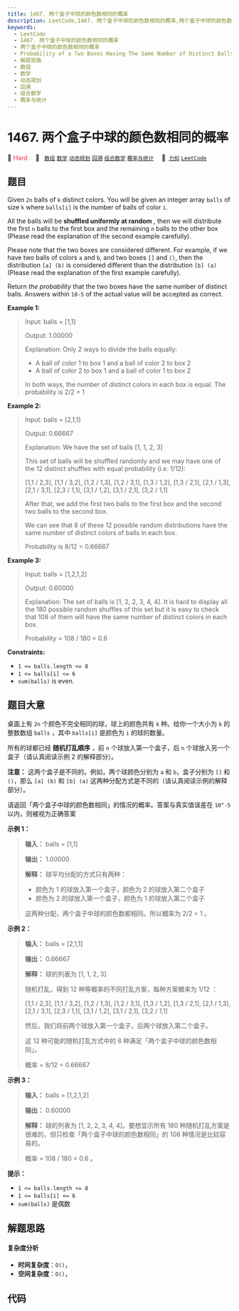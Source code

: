 ```yaml
---
title: 1467. 两个盒子中球的颜色数相同的概率
description: LeetCode,1467. 两个盒子中球的颜色数相同的概率,两个盒子中球的颜色数相同的概率,Probability of a Two Boxes Having The Same Number of Distinct Balls,解题思路,数组,数学,动态规划,回溯,组合数学,概率与统计
keywords:
  - LeetCode
  - 1467. 两个盒子中球的颜色数相同的概率
  - 两个盒子中球的颜色数相同的概率
  - Probability of a Two Boxes Having The Same Number of Distinct Balls
  - 解题思路
  - 数组
  - 数学
  - 动态规划
  - 回溯
  - 组合数学
  - 概率与统计
---
```


# 1467. 两个盒子中球的颜色数相同的概率

🔴 <font color=#ff334b>Hard</font>&emsp; 🔖&ensp; [`数组`](/tag/array.md) [`数学`](/tag/math.md) [`动态规划`](/tag/dynamic-programming.md) [`回溯`](/tag/backtracking.md) [`组合数学`](/tag/combinatorics.md) [`概率与统计`](/tag/probability-and-statistics.md)&emsp; 🔗&ensp;[`力扣`](https://leetcode.cn/problems/probability-of-a-two-boxes-having-the-same-number-of-distinct-balls) [`LeetCode`](https://leetcode.com/problems/probability-of-a-two-boxes-having-the-same-number-of-distinct-balls)

## 题目

Given `2n` balls of `k` distinct colors. You will be given an integer array
`balls` of size `k` where `balls[i]` is the number of balls of color `i`.

All the balls will be **shuffled uniformly at random** , then we will
distribute the first `n` balls to the first box and the remaining `n` balls to
the other box (Please read the explanation of the second example carefully).

Please note that the two boxes are considered different. For example, if we
have two balls of colors `a` and `b`, and two boxes `[]` and `()`, then the
distribution `[a] (b)` is considered different than the distribution `[b] (a)
`(Please read the explanation of the first example carefully).

Return _the probability_ that the two boxes have the same number of distinct
balls. Answers within `10-5` of the actual value will be accepted as correct.



**Example 1:**

> Input: balls = [1,1]
> 
> Output: 1.00000
> 
> Explanation: Only 2 ways to divide the balls equally:
> - A ball of color 1 to box 1 and a ball of color 2 to box 2
> - A ball of color 2 to box 1 and a ball of color 1 to box 2
> 
> In both ways, the number of distinct colors in each box is equal. The probability is 2/2 = 1

**Example 2:**

> Input: balls = [2,1,1]
> 
> Output: 0.66667
> 
> Explanation: We have the set of balls [1, 1, 2, 3]
> 
> This set of balls will be shuffled randomly and we may have one of the 12 distinct shuffles with equal probability (i.e. 1/12):
> 
> [1,1 / 2,3], [1,1 / 3,2], [1,2 / 1,3], [1,2 / 3,1], [1,3 / 1,2], [1,3 / 2,1], [2,1 / 1,3], [2,1 / 3,1], [2,3 / 1,1], [3,1 / 1,2], [3,1 / 2,1], [3,2 / 1,1]
> 
> After that, we add the first two balls to the first box and the second two balls to the second box.
> 
> We can see that 8 of these 12 possible random distributions have the same number of distinct colors of balls in each box.
> 
> Probability is 8/12 = 0.66667

**Example 3:**

> Input: balls = [1,2,1,2]
> 
> Output: 0.60000
> 
> Explanation: The set of balls is [1, 2, 2, 3, 4, 4]. It is hard to display all the 180 possible random shuffles of this set but it is easy to check that 108 of them will have the same number of distinct colors in each box.
> 
> Probability = 108 / 180 = 0.6

**Constraints:**

  * `1 <= balls.length <= 8`
  * `1 <= balls[i] <= 6`
  * `sum(balls)` is even.


## 题目大意

桌面上有 `2n` 个颜色不完全相同的球，球上的颜色共有 `k` 种。给你一个大小为 `k` 的整数数组 `balls` ，其中 `balls[i]`
是颜色为 `i` 的球的数量。

所有的球都已经 **随机打乱顺序** ，前 `n` 个球放入第一个盒子，后 `n` 个球放入另一个盒子（请认真阅读示例 2 的解释部分）。

**注意：** 这两个盒子是不同的。例如，两个球颜色分别为 `a` 和 `b`，盒子分别为 `[]` 和 `()`，那么 `[a] (b)` 和 `[b]
(a)` 这两种分配方式是不同的（请认真阅读示例的解释部分）。

请返回「两个盒子中球的颜色数相同」的情况的概率。答案与真实值误差在 `10^-5` 以内，则被视为正确答案



**示例 1：**

> 
> 
> 
> 
> 
> **输入：** balls = [1,1]
> 
> **输出：** 1.00000
> 
> **解释：** 球平均分配的方式只有两种：
> - 颜色为 1 的球放入第一个盒子，颜色为 2 的球放入第二个盒子
> - 颜色为 2 的球放入第一个盒子，颜色为 1 的球放入第二个盒子
> 
> 这两种分配，两个盒子中球的颜色数都相同。所以概率为 2/2 = 1 。
> 
> 

**示例 2：**

> 
> 
> 
> 
> 
> **输入：** balls = [2,1,1]
> 
> **输出：** 0.66667
> 
> **解释：** 球的列表为 [1, 1, 2, 3]
> 
> 随机打乱，得到 12 种等概率的不同打乱方案，每种方案概率为 1/12 ：
> 
> [1,1 / 2,3], [1,1 / 3,2], [1,2 / 1,3], [1,2 / 3,1], [1,3 / 1,2], [1,3 / 2,1], [2,1 / 1,3], [2,1 / 3,1], [2,3 / 1,1], [3,1 / 1,2], [3,1 / 2,1], [3,2 / 1,1]
> 
> 然后，我们将前两个球放入第一个盒子，后两个球放入第二个盒子。
> 
> 这 12 种可能的随机打乱方式中的 8 种满足「两个盒子中球的颜色数相同」。
> 
> 概率 = 8/12 = 0.66667
> 
> 

**示例 3：**

> 
> 
> 
> 
> 
> **输入：** balls = [1,2,1,2]
> 
> **输出：** 0.60000
> 
> **解释：** 球的列表为 [1, 2, 2, 3, 4, 4]。要想显示所有 180 种随机打乱方案是很难的，但只检查「两个盒子中球的颜色数相同」的 108 种情况是比较容易的。
> 
> 概率 = 108 / 180 = 0.6 。
> 
> 



**提示：**

  * `1 <= balls.length <= 8`
  * `1 <= balls[i] <= 6`
  * `sum(balls)` 是偶数


## 解题思路

#### 复杂度分析

- **时间复杂度**：`O()`，
- **空间复杂度**：`O()`，

## 代码

```javascript

```
